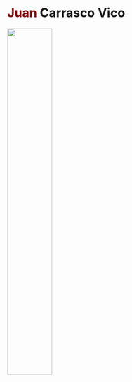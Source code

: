 <h1><strong style="color:maroon">Juan</strong> Carrasco Vico</h1>
<img src = "https://i.imgur.com/sdK61rZ.gif" width="45%" align="center">
